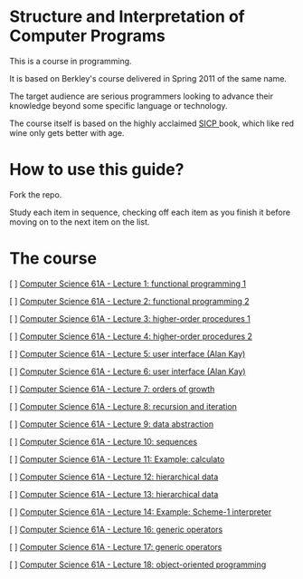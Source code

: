 # Structure and Interpretation of Computer Programs

This is a course in programming.

It is based on Berkley's course delivered in Spring 2011 of the same name.

The target audience are serious programmers looking to advance their knowledge beyond some specific  language or technology.

The course itself is based on the highly acclaimed [SICP ](https://www.amazon.com/Structure-Interpretation-Computer-Programs-Engineering/dp/0262510871) book, which like red wine only gets better with age.

# How to use this guide?

Fork the repo.

Study each item in sequence, checking off each item as you finish it before moving on to the next item on the list.  

# The course

[ ] [Computer Science 61A - Lecture 1: functional programming 1](https://archive.org/details/ucberkeley_webcast_l28HAzKy0N8)

[ ] [Computer Science 61A - Lecture 2: functional programming 2](https://archive.org/details/ucberkeley_webcast_TTK2lZoWbPQ)

[ ] [Computer Science 61A - Lecture 3: higher-order procedures 1](https://archive.org/details/ucberkeley_webcast_ogIGxEzvnSE)

[ ] [Computer Science 61A - Lecture 4: higher-order procedures 2](https://archive.org/details/ucberkeley_webcast_ZvH3wF2qg7Q)

[ ] [Computer Science 61A - Lecture 5: user interface (Alan Kay)](https://archive.org/details/ucberkeley_webcast_dC4YGxzoAXk)

[ ] [Computer Science 61A - Lecture 6: user interface (Alan Kay)](https://archive.org/details/ucberkeley_webcast_qxDGE1-S_LE)

[ ] [Computer Science 61A - Lecture 7: orders of growth](https://archive.org/details/ucberkeley_webcast_32L5j10rrK0)

[ ] [Computer Science 61A - Lecture 8: recursion and iteration](https://archive.org/details/ucberkeley_webcast_0G3tNuBBO5I)

[ ] [Computer Science 61A - Lecture 9: data abstraction](https://archive.org/details/ucberkeley_webcast_Oy36XpGVyjA)

[ ] [Computer Science 61A - Lecture 10: sequences](https://archive.org/details/ucberkeley_webcast__qGeRWplPgc)

[ ] [Computer Science 61A - Lecture 11: Example: calculato](https://archive.org/details/ucberkeley_webcast_nzMPF59Ackg)

[ ] [Computer Science 61A - Lecture 12: hierarchical data](https://archive.org/details/ucberkeley_webcast_pSuEz5ZCVAg)

[ ] [Computer Science 61A - Lecture 13: hierarchical data](https://archive.org/details/ucberkeley_webcast_kbqJ3UGPgOc)

[ ] [Computer Science 61A - Lecture 14: Example: Scheme-1 interpreter](https://archive.org/details/ucberkeley_webcast_3FjDrWv00Hc)

[ ] [Computer Science 61A - Lecture 16: generic operators](https://archive.org/details/ucberkeley_webcast_rz_XpDhDtFI)

[ ] [Computer Science 61A - Lecture 17: generic operators](https://archive.org/details/ucberkeley_webcast_8HDIqZ2ZqKI)

[ ] [Computer Science 61A - Lecture 18: object-oriented programming](https://archive.org/details/ucberkeley_webcast_jq1v8YUftxE)
